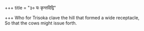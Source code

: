 +++
title = "३० यः कृन्तदिद्वि"

+++
Who for Trisoka clave the hill that formed a wide receptacle,  
     So that the cows might issue forth.